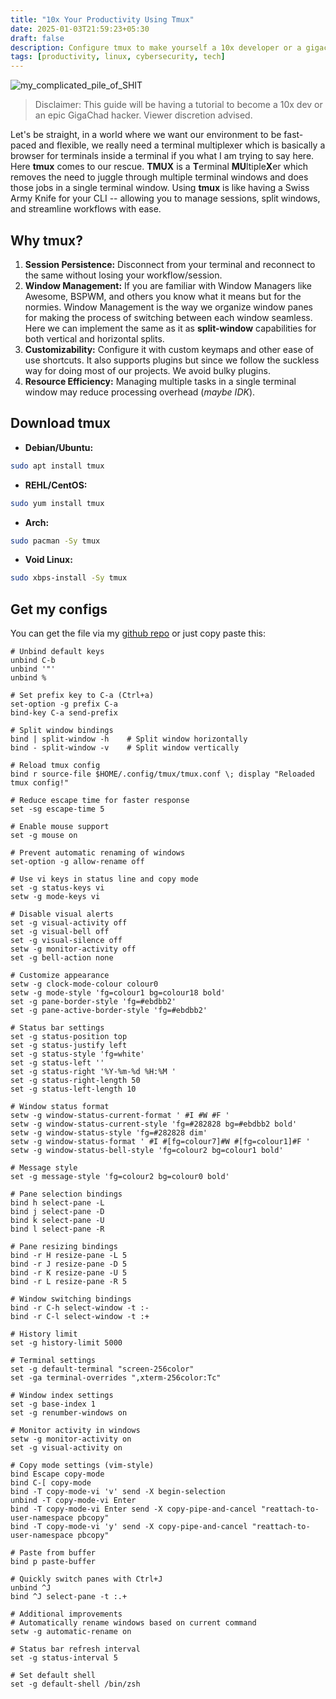 ```yaml
---
title: "10x Your Productivity Using Tmux"
date: 2025-01-03T21:59:23+05:30
draft: false
description: Configure tmux to make yourself a 10x developer or a gigachad hacker.
tags: [productivity, linux, cybersecurity, tech]
---
```


![my_complicated_pile_of_SHIT](/img/tmux.png)

> Disclaimer: This guide will be having a tutorial to become a 10x dev or
> an epic GigaChad hacker. Viewer discretion advised.

Let's be straight, in a world where we want our environment to be fast-paced
and flexible, we really need a terminal multiplexer which is basically a
browser for terminals inside a terminal if you what I am trying to say here.
Here **tmux** comes to our rescue. **TMUX** is a **T**erminal
**MU**ltiple**X**er which removes the need to juggle through multiple terminal
windows and does those jobs in a single terminal window. Using **tmux** is like
having a Swiss Army Knife for your CLI -- allowing you to manage sessions,
split windows, and streamline workflows with ease.

## Why tmux?

1. **Session Persistence:** Disconnect from your terminal and reconnect to the
   same without losing your workflow/session.
2. **Window Management:** If you are familiar with Window Managers like
   Awesome, BSPWM, and others you know what it means but for the normies.
   Window Management is the way we organize window panes for making the process of
   switching between each window seamless. Here we can implement the same as it as
   **split-window** capabilities for both vertical and horizontal splits.
3. **Customizability:** Configure it with custom keymaps and other ease of use
   shortcuts. It also supports plugins but since we follow the suckless way for
   doing most of our projects. We avoid bulky plugins.
4. **Resource Efficiency:** Managing multiple tasks in a single terminal window
   may reduce processing overhead (_maybe IDK_).

## Download tmux

- **Debian/Ubuntu:**
```bash
sudo apt install tmux
```

- **REHL/CentOS:**
```bash
sudo yum install tmux
```

- **Arch:**
```bash
sudo pacman -Sy tmux
```

- **Void Linux:**
```bash
sudo xbps-install -Sy tmux
```


## Get my configs
You can get the file via my [github repo](https://github.com/iamb4uc/dots) or just copy paste this:
```config
# Unbind default keys
unbind C-b
unbind '"'
unbind %

# Set prefix key to C-a (Ctrl+a)
set-option -g prefix C-a
bind-key C-a send-prefix

# Split window bindings
bind | split-window -h    # Split window horizontally
bind - split-window -v    # Split window vertically

# Reload tmux config
bind r source-file $HOME/.config/tmux/tmux.conf \; display "Reloaded tmux config!"

# Reduce escape time for faster response
set -sg escape-time 5

# Enable mouse support
set -g mouse on

# Prevent automatic renaming of windows
set-option -g allow-rename off

# Use vi keys in status line and copy mode
set -g status-keys vi
setw -g mode-keys vi

# Disable visual alerts
set -g visual-activity off
set -g visual-bell off
set -g visual-silence off
setw -g monitor-activity off
set -g bell-action none

# Customize appearance
setw -g clock-mode-colour colour0
setw -g mode-style 'fg=colour1 bg=colour18 bold'
set -g pane-border-style 'fg=#ebdbb2'
set -g pane-active-border-style 'fg=#ebdbb2'

# Status bar settings
set -g status-position top
set -g status-justify left
set -g status-style 'fg=white'
set -g status-left ''
set -g status-right '%Y-%m-%d %H:%M '
set -g status-right-length 50
set -g status-left-length 10

# Window status format
setw -g window-status-current-format ' #I #W #F '
setw -g window-status-current-style 'fg=#282828 bg=#ebdbb2 bold'
setw -g window-status-style 'fg=#282828 dim'
setw -g window-status-format ' #I #[fg=colour7]#W #[fg=colour1]#F '
setw -g window-status-bell-style 'fg=colour2 bg=colour1 bold'

# Message style
set -g message-style 'fg=colour2 bg=colour0 bold'

# Pane selection bindings
bind h select-pane -L
bind j select-pane -D
bind k select-pane -U
bind l select-pane -R

# Pane resizing bindings
bind -r H resize-pane -L 5
bind -r J resize-pane -D 5
bind -r K resize-pane -U 5
bind -r L resize-pane -R 5

# Window switching bindings
bind -r C-h select-window -t :-
bind -r C-l select-window -t :+

# History limit
set -g history-limit 5000

# Terminal settings
set -g default-terminal "screen-256color"
set -ga terminal-overrides ",xterm-256color:Tc"

# Window index settings
set -g base-index 1
set -g renumber-windows on

# Monitor activity in windows
setw -g monitor-activity on
set -g visual-activity on

# Copy mode settings (vim-style)
bind Escape copy-mode
bind C-[ copy-mode
bind -T copy-mode-vi 'v' send -X begin-selection
unbind -T copy-mode-vi Enter
bind -T copy-mode-vi Enter send -X copy-pipe-and-cancel "reattach-to-user-namespace pbcopy"
bind -T copy-mode-vi 'y' send -X copy-pipe-and-cancel "reattach-to-user-namespace pbcopy"

# Paste from buffer
bind p paste-buffer

# Quickly switch panes with Ctrl+J
unbind ^J
bind ^J select-pane -t :.+

# Additional improvements
# Automatically rename windows based on current command
setw -g automatic-rename on

# Status bar refresh interval
set -g status-interval 5

# Set default shell
set -g default-shell /bin/zsh
```
